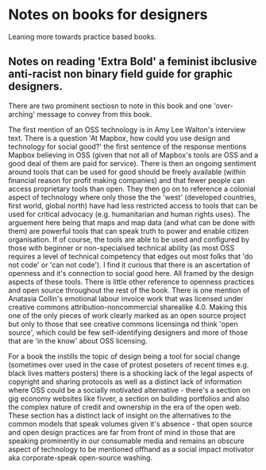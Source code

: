 # Notes on books for designers

Leaning more towards practice based books.


## Notes on reading 'Extra Bold' a feminist ibclusive anti-racist non binary field guide for graphic designers.

There are two prominent sectiosn to note in this book and one 'over-arching' message to convey from this book.

The first mention of an OSS technology is in Amy Lee Walton's interview text. There is a question 'At Mapbox, how could you use design and technology for social good?' the first sentence of the response mentions Mapbox believing in OSS (given that not all of Mapbox's tools are OSS and a good deal of them are paid for service). There is then an ongoing sentiment around tools that can be used for good should be freely available (within financial reason for profit making companies) and that fewer people can access proprietary tools than open. They then go on to reference a colonial aspect of technology where only those the the 'west' (developed countries, first world, global north) have had less restricted access to tools that can be used for critical advocacy (e.g. humanitarian and human rights uses). The arguement here being that maps and map data (and what can be done with them) are powerful tools that can speak truth to power and enable citizen organisation. If of course, the tools are able to be used and configured by those with beginner or non-specialsed technical ability (as most OSS requires a level of technical competency that edges out most folks that 'do not code' or 'can not code').
I find it curious that there is an ascertation of openness and it's connection to social good here. All framed by the design aspects of these tools. There is little other reference to openness practices and open source throughout the rest of the book. There is one mention of Anatasia Collin's emotional labour invoice work that was licensed under creative commons attribution-noncommercial sharealike 4.0. Making this one of the only pieces of work clearly marked as an open source project but only to those that see creative commons licensinga nd think 'open source', which could be few self-identifying designers and more of those that are 'in the know' about OSS licensing.

For a book the instills the topic of design being a tool for social change (sometimes over used in the case of protest poseters of recent times e.g. black lives matters posters) there is a shocking lack of the legal aspects of copyright and sharing protocols as well as a distinct lack of information where OSS could be a socially motivated alternative - there's a section on gig economy websites like fivver, a section on building portfolios and also the complex nature of credit and ownership in the era of the open web. These section has a distinct lack of insight on the alternatives to the common models that speak volumes given it's absence - that open source and open design practices are far from front of mind in those that are speaking prominently in our consumable media and remains an obscure aspect of technology to be mentioned offhand as a social impact motivator aka corporate-speak open-source washing. 